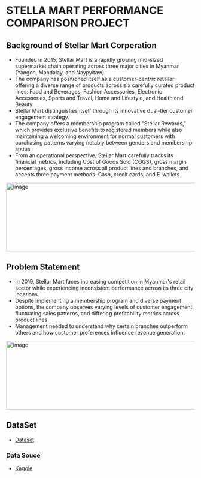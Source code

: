 # STELLA MART PERFORMANCE COMPARISON PROJECT

## Background of Stellar Mart Corperation
- Founded in 2015, Stellar Mart is a rapidly growing mid-sized supermarket chain operating across three major cities in Myanmar (Yangon, Mandalay, and Naypyitaw). 
- The company has positioned itself as a customer-centric retailer offering a diverse range of products across six carefully curated product lines: Food and Beverages, Fashion Accessories, Electronic Accessories, Sports and Travel, Home and Lifestyle, and Health and Beauty.
- Stellar Mart distinguishes itself through its innovative dual-tier customer engagement strategy. 
- The company offers a membership program called "Stellar Rewards," which provides exclusive benefits to registered members while also maintaining a welcoming environment for normal customers with purchasing patterns varying notably between genders and membership status. 
- From an operational perspective, Stellar Mart carefully tracks its financial metrics, including Cost of Goods Sold (COGS), gross margin percentages, gross income across all product lines and branches, and accepts three payment methods: Cash, credit cards, and E-wallets. 
<img width="11059" height="183" alt="image" src="https://github.com/user-attachments/assets/1d589b7d-8516-44de-93f0-1e09e13429f4" />

## Problem Statement 
- In 2019, Stellar Mart faces increasing competition in Myanmar's retail sector while experiencing inconsistent performance across its three city locations.
- Despite implementing a membership program and diverse payment options, the company observes varying levels of customer engagement, fluctuating sales patterns, and differing profitability metrics across product lines.
- Management needed to understand why certain branches outperform others and how customer preferences influence revenue generation.
<img width="8782" height="183" alt="image" src="https://github.com/user-attachments/assets/33897035-93fa-426d-a71d-9e1f7ea04607" />

## DataSet
- <a href="https://github.com/Awonfor/STELLA-MART-PROJECT/blob/36e53b9f267e573a3d3e8a157ce45ac5b7341263/Stellar%20Mart%20Corporation.csv">Dataset</a>
### Data Souce 
- <a href="https://www.kaggle.com/datasets">Kaggle</a>

